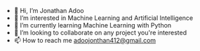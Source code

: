 - 👋 Hi, I’m Jonathan Adoo
- 👀 I’m interested in Machine Learning and Artificial Intelligence
- 🌱 I’m currently learning Machine Learning with Python
- 💞️ I’m looking to collaborate on any project you're interested
- 📫 How to reach me adoojonthan412@gmail.com

<!---
adoojoey/adoojoey is a ✨ special ✨ repository because its `README.md` (this file) appears on your GitHub profile.
You can click the Preview link to take a look at your changes.
--->
